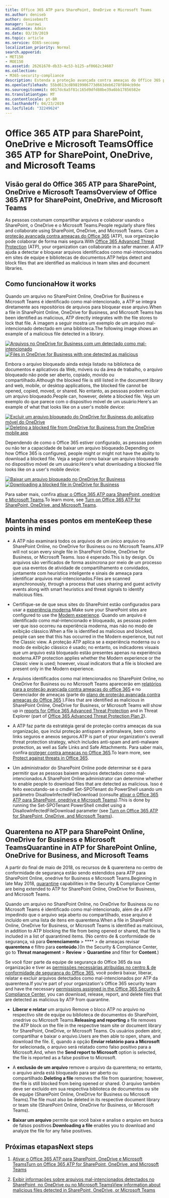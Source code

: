```yaml
---
title: Office 365 ATP para SharePoint, OneDrive e Microsoft Teams
ms.author: deniseb
author: denisebmsft
manager: laurawi
ms.audience: Admin
ms.date: 03/19/2019
ms.topic: article
ms.service: O365-seccomp
localization_priority: Normal
search.appverid:
- MET150
- MOE150
ms.assetid: 26261670-db33-4c53-b125-af0662c34607
ms.collection:
- M365-security-compliance
description: Estenda a proteção avançada contra ameaças do Office 365 para arquivos no SharePoint Online, OneDrive for Business e Microsoft Teams para permitir a colaboração mais segura para sua organização.
ms.openlocfilehash: 55bd613cd89819906773d663deb6278f804cb9de
ms.sourcegitcommit: 0017dc6a5f81c165d9dfd88be39a6bb17856582e
ms.translationtype: MT
ms.contentlocale: pt-BR
ms.lasthandoff: 04/23/2019
ms.locfileid: "32249624"
---
```

# <a name="office-365-atp-for-sharepoint-onedrive-and-microsoft-teams"></a><span data-ttu-id="59d4d-103">Office 365 ATP para SharePoint, OneDrive e Microsoft Teams</span><span class="sxs-lookup"><span data-stu-id="59d4d-103">Office 365 ATP for SharePoint, OneDrive, and Microsoft Teams</span></span>

## <a name="overview-of-office-365-atp-for-sharepoint-onedrive-and-microsoft-teams"></a><span data-ttu-id="59d4d-104">Visão geral do Office 365 ATP para SharePoint, OneDrive e Microsoft Teams</span><span class="sxs-lookup"><span data-stu-id="59d4d-104">Overview of Office 365 ATP for SharePoint, OneDrive, and Microsoft Teams</span></span>

<span data-ttu-id="59d4d-105">As pessoas costumam compartilhar arquivos e colaborar usando o SharePoint, o OneDrive e o Microsoft Teams.</span><span class="sxs-lookup"><span data-stu-id="59d4d-105">People regularly share files and collaborate using SharePoint, OneDrive, and Microsoft Teams.</span></span> <span data-ttu-id="59d4d-106">Com a [proteção avançada contra ameaças do Office 365](office-365-atp.md) (ATP), sua organização pode colaborar de forma mais segura.</span><span class="sxs-lookup"><span data-stu-id="59d4d-106">With [Office 365 Advanced Threat Protection](office-365-atp.md) (ATP), your organization can collaborate in a safer manner.</span></span> <span data-ttu-id="59d4d-107">A ATP ajuda a detectar e bloquear arquivos identificados como mal-intencionados em sites de equipe e bibliotecas de documentos.</span><span class="sxs-lookup"><span data-stu-id="59d4d-107">ATP helps detect and block files that are identified as malicious in team sites and document libraries.</span></span>  
  
## <a name="how-it-works"></a><span data-ttu-id="59d4d-108">Como funciona</span><span class="sxs-lookup"><span data-stu-id="59d4d-108">How it works</span></span>

<span data-ttu-id="59d4d-109">Quando um arquivo no SharePoint Online, OneDrive for Business e Microsoft Teams é identificado como mal-intencionado, a ATP se integra diretamente aos repositórios de arquivos para bloquear esse arquivo.</span><span class="sxs-lookup"><span data-stu-id="59d4d-109">When a file in SharePoint Online, OneDrive for Business, and Microsoft Teams has been identified as malicious, ATP directly integrates with the file stores to lock that file.</span></span> <span data-ttu-id="59d4d-110">A imagem a seguir mostra um exemplo de um arquivo mal-intencionado detectado em uma biblioteca.</span><span class="sxs-lookup"><span data-stu-id="59d4d-110">The following image shows an example of a malicious file detected in a library.</span></span>
  
<span data-ttu-id="59d4d-111">[![Arquivos no OneDrive for Business com um detectado como mal-intencionado](media/2bba71cc-7ad1-4799-8b9d-d56f923db3a7.png)](https://support.office.com/article/01e902ad-a903-4e0f-b093-1e1ac0c37ad2)</span><span class="sxs-lookup"><span data-stu-id="59d4d-111">[![Files in OneDrive for Business with one detected as malicious](media/2bba71cc-7ad1-4799-8b9d-d56f923db3a7.png)](https://support.office.com/article/01e902ad-a903-4e0f-b093-1e1ac0c37ad2)</span></span>
  
<span data-ttu-id="59d4d-112">Embora o arquivo bloqueado ainda esteja listado na biblioteca de documentos e aplicativos da Web, móveis ou da área de trabalho, o arquivo bloqueado não pode ser aberto, copiado, movido ou compartilhado.</span><span class="sxs-lookup"><span data-stu-id="59d4d-112">Although the blocked file is still listed in the document library and web, mobile, or desktop applications, the blocked file cannot be opened, copied, moved, or shared.</span></span> <span data-ttu-id="59d4d-113">No entanto, as pessoas podem excluir um arquivo bloqueado.</span><span class="sxs-lookup"><span data-stu-id="59d4d-113">People can, however, delete a blocked file.</span></span> <span data-ttu-id="59d4d-114">Veja um exemplo do que parece com o dispositivo móvel de um usuário:</span><span class="sxs-lookup"><span data-stu-id="59d4d-114">Here's an example of what that looks like on a user's mobile device:</span></span>
  
<span data-ttu-id="59d4d-115">[![Excluir um arquivo bloqueado do OneDrive for Business do aplicativo móvel do OneDrive](media/cb1c1705-fd0a-45b8-9a26-c22503011d54.png)](https://support.office.com/article/01e902ad-a903-4e0f-b093-1e1ac0c37ad2)</span><span class="sxs-lookup"><span data-stu-id="59d4d-115">[![Deleting a blocked file from OneDrive for Business from the OneDrive mobile app](media/cb1c1705-fd0a-45b8-9a26-c22503011d54.png)](https://support.office.com/article/01e902ad-a903-4e0f-b093-1e1ac0c37ad2)</span></span>
  
<span data-ttu-id="59d4d-116">Dependendo de como o Office 365 estiver configurado, as pessoas podem ou não ter a capacidade de baixar um arquivo bloqueado.</span><span class="sxs-lookup"><span data-stu-id="59d4d-116">Depending on how Office 365 is configured, people might or might not have the ability to download a blocked file.</span></span> <span data-ttu-id="59d4d-117">Veja a seguir como baixar um arquivo bloqueado no dispositivo móvel de um usuário:</span><span class="sxs-lookup"><span data-stu-id="59d4d-117">Here's what downloading a blocked file looks like on a user's mobile device:</span></span>
  
<span data-ttu-id="59d4d-118">[![Baixar um arquivo bloqueado no OneDrive for Business](media/be288a82-bdd8-4371-93d8-1783db3b61bc.png)](https://support.office.com/article/01e902ad-a903-4e0f-b093-1e1ac0c37ad2)</span><span class="sxs-lookup"><span data-stu-id="59d4d-118">[![Downloading a blocked file in OneDrive for Business](media/be288a82-bdd8-4371-93d8-1783db3b61bc.png)](https://support.office.com/article/01e902ad-a903-4e0f-b093-1e1ac0c37ad2)</span></span>
  
<span data-ttu-id="59d4d-119">Para saber mais, confira [ativar o Office 365 ATP para SharePoint, onedrive e Microsoft Teams](turn-on-atp-for-spo-odb-and-teams.md).</span><span class="sxs-lookup"><span data-stu-id="59d4d-119">To learn more, see [Turn on Office 365 ATP for SharePoint, OneDrive, and Microsoft Teams](turn-on-atp-for-spo-odb-and-teams.md).</span></span>
  
## <a name="keep-these-points-in-mind"></a><span data-ttu-id="59d4d-120">Mantenha esses pontos em mente</span><span class="sxs-lookup"><span data-stu-id="59d4d-120">Keep these points in mind</span></span>

- <span data-ttu-id="59d4d-121">A ATP não examinará todos os arquivos de um único arquivo no SharePoint Online, no OneDrive for Business ou no Microsoft Teams.</span><span class="sxs-lookup"><span data-stu-id="59d4d-121">ATP will not scan every single file in SharePoint Online, OneDrive for Business, or Microsoft Teams.</span></span> <span data-ttu-id="59d4d-122">Isso é esperado.</span><span class="sxs-lookup"><span data-stu-id="59d4d-122">This is by design.</span></span> <span data-ttu-id="59d4d-123">Os arquivos são verificados de forma assíncrona por meio de um processo que usa eventos de atividade de compartilhamento e convidados, juntamente com heurística inteligente e sinais de ameaça para identificar arquivos mal-intencionados.</span><span class="sxs-lookup"><span data-stu-id="59d4d-123">Files are scanned asynchronously, through a process that uses sharing and guest activity events along with smart heuristics and threat signals to identify malicious files.</span></span>

- <span data-ttu-id="59d4d-124">Certifique-se de que seus sites do SharePoint estão configurados para usar a [experiência moderna](https://docs.microsoft.com/sharepoint/guide-to-sharepoint-modern-experience).</span><span class="sxs-lookup"><span data-stu-id="59d4d-124">Make sure your SharePoint sites are configured to use the [Modern experience](https://docs.microsoft.com/sharepoint/guide-to-sharepoint-modern-experience).</span></span> <span data-ttu-id="59d4d-125">Quando um arquivo é identificado como mal-intencionado e bloqueado, as pessoas podem ver que isso ocorreu na experiência moderna, mas não no modo de exibição clássico.</span><span class="sxs-lookup"><span data-stu-id="59d4d-125">When a file is identified as malicious and blocked, people can see that this has occurred in the Modern experience, but not the Classic view.</span></span> <span data-ttu-id="59d4d-126">A proteção ATP aplica se a experiência moderna ou o modo de exibição clássico é usado; no entanto, os indicadores visuais que um arquivo está bloqueado estão presentes apenas na experiência moderna.</span><span class="sxs-lookup"><span data-stu-id="59d4d-126">ATP protection applies whether the Modern experience or the Classic view is used; however, visual indicators that a file is blocked are present only in the Modern experience.</span></span>
    
- <span data-ttu-id="59d4d-127">Arquivos identificados como mal intencionados no SharePoint Online, no OneDrive for Business ou no Microsoft Teams aparecerão em [relatórios para a proteção avançada contra ameaças do office 365](view-reports-for-atp.md) e no Gerenciador de ameaças (parte do [plano de proteção avançada contra ameaças do Office 365](office-365-ti.md) ).</span><span class="sxs-lookup"><span data-stu-id="59d4d-127">Files that are identified as malicious in SharePoint Online, OneDrive for Business, or Microsoft Teams will show up in [reports for Office 365 Advanced Threat Protection](view-reports-for-atp.md) and in Threat Explorer (part of [Office 365 Advanced Threat Protection Plan 2](office-365-ti.md)).</span></span>
    
- <span data-ttu-id="59d4d-128">A ATP faz parte da estratégia geral de proteção contra ameaças da sua organização, que inclui proteção antispam e antimalware, bem como links seguros e anexos seguros.</span><span class="sxs-lookup"><span data-stu-id="59d4d-128">ATP is part of your organization's overall threat protection strategy, which includes anti-spam and anti-malware protection, as well as Safe Links and Safe Attachments.</span></span> <span data-ttu-id="59d4d-129">Para saber mais, confira [proteger contra ameaças no Office 365](protect-against-threats.md).</span><span class="sxs-lookup"><span data-stu-id="59d4d-129">To learn more, see [Protect against threats in Office 365](protect-against-threats.md).</span></span>
    
- <span data-ttu-id="59d4d-130">Um administrador do SharePoint Online pode determinar se é para permitir que as pessoas baixem arquivos detectados como mal-intencionados.</span><span class="sxs-lookup"><span data-stu-id="59d4d-130">A SharePoint Online administrator can determine whether to enable people to download files that are detected as malicious.</span></span> <span data-ttu-id="59d4d-131">Isso é feito executando-se o cmdlet Set-SPOTenant do PowerShell usando um parâmetro DisallowInfectedFileDownload (consulte [ativar o Office 365 ATP para SharePoint, onedrive e Microsoft Teams](turn-on-atp-for-spo-odb-and-teams.md)).</span><span class="sxs-lookup"><span data-stu-id="59d4d-131">This is done by running the Set-SPOTenant PowerShell cmdlet using a DisallowInfectedFileDownload parameter (see [Turn on Office 365 ATP for SharePoint, OneDrive, and Microsoft Teams](turn-on-atp-for-spo-odb-and-teams.md)).</span></span>
    
## <a name="quarantine-in-atp-for-sharepoint-online-onedrive-for-business-and-microsoft-teams"></a><span data-ttu-id="59d4d-132">Quarentena no ATP para SharePoint Online, OneDrive for Business e Microsoft Teams</span><span class="sxs-lookup"><span data-stu-id="59d4d-132">Quarantine in ATP for SharePoint Online, OneDrive for Business, and Microsoft Teams</span></span>

 <span data-ttu-id="59d4d-133">A partir do final de maio [](quarantine-email-messages.md) de 2018, os recursos de &amp; quarentena no centro de conformidade de segurança estão sendo estendidos para ATP para SharePoint Online, onedrive for Business e Microsoft Teams.</span><span class="sxs-lookup"><span data-stu-id="59d4d-133">Beginning in late May 2018, [quarantine](quarantine-email-messages.md) capabilities in the Security &amp; Compliance Center are being extended to ATP for SharePoint Online, OneDrive for Business, and Microsoft Teams.</span></span>
  
<span data-ttu-id="59d4d-134">Quando um arquivo no SharePoint Online, no OneDrive for Business ou no Microsoft Teams é identificado como mal-intencionado, além de a ATP impedindo que o arquivo seja aberto ou compartilhado, esse arquivo é incluído em uma lista de itens em quarentena.</span><span class="sxs-lookup"><span data-stu-id="59d4d-134">When a file in SharePoint Online, OneDrive for Business, or Microsoft Teams is identified as malicious, in addition to ATP blocking the file from being opened or shared, that file is included in a list of quarantined items.</span></span> <span data-ttu-id="59d4d-135">(No centro de &amp; conformidade de segurança, vá para **Gerenciamento** \> \*\*\*\* \> de ameaças revisar **quarentena** e filtro para **conteúdo**.)</span><span class="sxs-lookup"><span data-stu-id="59d4d-135">(In the Security &amp; Compliance Center, go to **Threat management** \> **Review** \> **Quarantine** and filter for **Content**.)</span></span> 
  
<span data-ttu-id="59d4d-136">Se você fizer parte da equipe de segurança do Office 365 da sua organização e tiver as [permissões necessárias atribuídas no centro &amp; de conformidade de segurança do Office 365](permissions-in-the-security-and-compliance-center.md), você poderá baixar, liberar, relatar e excluir arquivos detectados como mal-intencionados por ATP da quarentena.</span><span class="sxs-lookup"><span data-stu-id="59d4d-136">If you're part of your organization's Office 365 security team and have the necessary [permissions assigned in the Office 365 Security &amp; Compliance Center](permissions-in-the-security-and-compliance-center.md), you can download, release, report, and delete files that are detected as malicious by ATP from quarantine.</span></span>
  
- <span data-ttu-id="59d4d-137">**Liberar e relatar** um arquivo Remove o bloco ATP no arquivo no respectivo site de equipe ou biblioteca de documentos do SharePoint, onedrive ou Microsoft Teams.</span><span class="sxs-lookup"><span data-stu-id="59d4d-137">**Releasing and reporting** a file removes the ATP block on the file in the respective team site or document library for SharePoint, OneDrive, or Microsoft Teams.</span></span> <span data-ttu-id="59d4d-138">Os usuários podem abrir, compartilhar e baixar o arquivo.</span><span class="sxs-lookup"><span data-stu-id="59d4d-138">Users are then able to open, share, and download the file.</span></span> <span data-ttu-id="59d4d-139">E, quando a opção **Enviar relatório para a Microsoft** for selecionada, o arquivo será relatado como falso positivo para a Microsoft.</span><span class="sxs-lookup"><span data-stu-id="59d4d-139">And, when the **Send report to Microsoft** option is selected, the file is reported as a false positive to Microsoft.</span></span> 
    
- <span data-ttu-id="59d4d-140">A **exclusão de um arquivo** remove o arquivo da quarentena; no entanto, o arquivo ainda está bloqueado para ser aberto ou compartilhado.</span><span class="sxs-lookup"><span data-stu-id="59d4d-140">**Deleting a file** removes the file from quarantine; however, the file is still blocked from being opened or shared.</span></span> <span data-ttu-id="59d4d-141">O arquivo também deve ser excluído em sua respectiva biblioteca de documentos ou site de equipe (SharePoint Online, OneDrive for Business ou Microsoft Teams).</span><span class="sxs-lookup"><span data-stu-id="59d4d-141">The file must also be deleted in its respective document library or team site (SharePoint Online, OneDrive for Business, or Microsoft Teams).</span></span> 
    
- <span data-ttu-id="59d4d-142">**Baixar um arquivo** permite que você baixe e analise o arquivo em busca de falsos positivos.</span><span class="sxs-lookup"><span data-stu-id="59d4d-142">**Downloading a file** enables you to download and analyze the file for any false positives.</span></span> 
    
## <a name="next-steps"></a><span data-ttu-id="59d4d-143">Próximas etapas</span><span class="sxs-lookup"><span data-stu-id="59d4d-143">Next steps</span></span>

1. [<span data-ttu-id="59d4d-144">Ativar o Office 365 ATP para SharePoint, OneDrive e Microsoft Teams</span><span class="sxs-lookup"><span data-stu-id="59d4d-144">Turn on Office 365 ATP for SharePoint, OneDrive, and Microsoft Teams</span></span>](turn-on-atp-for-spo-odb-and-teams.md)
    
2. [<span data-ttu-id="59d4d-145">Exibir informações sobre arquivos mal-intencionados detectados no SharePoint, no OneDrive ou no Microsoft Teams</span><span class="sxs-lookup"><span data-stu-id="59d4d-145">View information about malicious files detected in SharePoint, OneDrive, or Microsoft Teams</span></span>](malicious-files-detected-in-spo-odb-or-teams.md)
    
